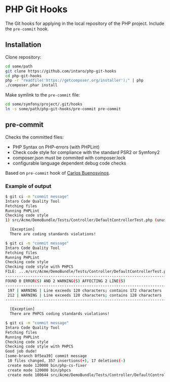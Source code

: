 # PHP Git Hooks

The Git hooks for applying in the local repository of the PHP project. Include the `pre-commit` hook.

## Installation

Clone repository:

```bash
cd some/path
git clone https://github.com/intaro/php-git-hooks
cd php-git-hooks
php -r "readfile('https://getcomposer.org/installer');" | php
./composer.phar install
```

Make symlink to the `pre-commit` file:

```bash
cd some/symfony/project/.git/hooks
ln -s some/path/php-git-hooks/pre-commit pre-commit
```

## pre-commit

Checks the committed files:

* PHP Syntax on PHP-errors (with PHPLint)
* Check code style for compliance with the standard PSR2 or Symfony2
* composer.json must be commited with composer.lock
* configurable language dependent debug code checks

Based on `pre-commit` hook of [Carlos Buenosvinos](http://carlosbuenosvinos.com/write-your-git-hooks-in-php-and-keep-them-under-git-control/).

### Example of output

```bash
$ git ci -m "commit message"
Intaro Code Quality Tool
Fetching files
Running PHPLint
Checking code style
1) src/Acme/DemoBundle/Tests/Controller/DefaultControllerTest.php (unused_use, eof_ending)

  [Exception]
  There are coding standards violations!
```

```bash
$ git ci -m "commit message"
Intaro Code Quality Tool
Fetching files
Running PHPLint
Checking code style
Checking code style with PHPCS
FILE: ...m/src/Acme/DemoBundle/Tests/Controller/DefaultControllerTest.php
--------------------------------------------------------------------------------
FOUND 0 ERROR(S) AND 2 WARNING(S) AFFECTING 2 LINE(S)
--------------------------------------------------------------------------------
 197 | WARNING | Line exceeds 120 characters; contains 172 characters
 212 | WARNING | Line exceeds 120 characters; contains 128 characters
--------------------------------------------------------------------------------

  [Exception]
  There are PHPCS coding standards violations!
```

```bash
$ git ci -m "commit message"
Intaro Code Quality Tool
Fetching files
Running PHPLint
Checking code style
Checking code style with PHPCS
Good job dude!
[some-branch 0f5ea39] commit message
 10 files changed, 357 insertions(+), 17 deletions(-)
 create mode 120000 bin/php-cs-fixer
 create mode 120000 bin/phpcs
 create mode 100644 src/Acme/DemoBundle/Tests/Controller/DefaultControllerTest.php
```
